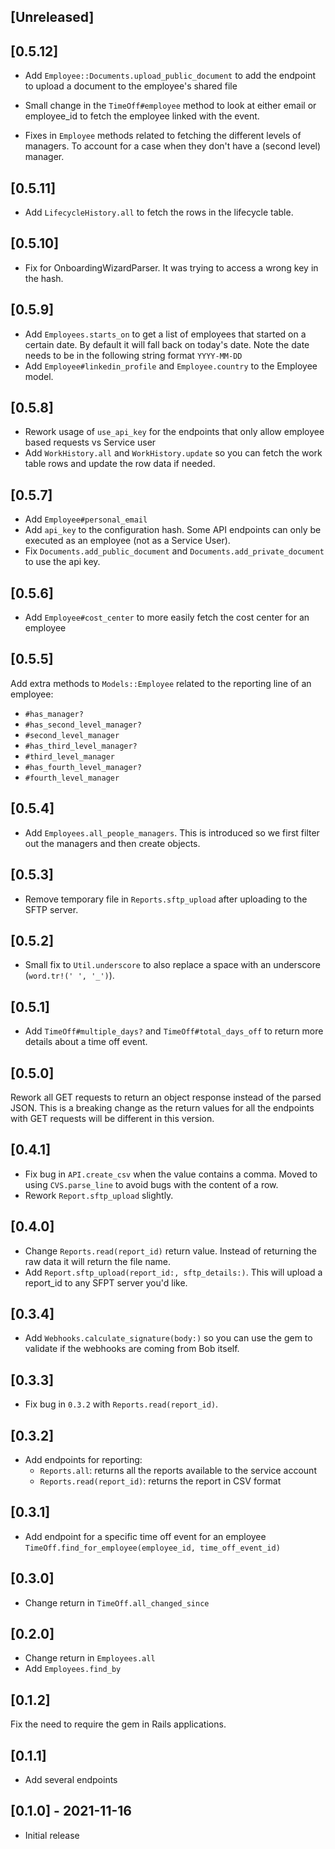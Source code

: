 
## [Unreleased]

## [0.5.12]
- Add `Employee::Documents.upload_public_document` to add the endpoint to upload a document to the employee's shared file

- Small change in the `TimeOff#employee` method to look at either email or employee_id to fetch the employee linked with the event. 
- Fixes in `Employee` methods related to fetching the different levels of managers. To account for a case when they don't have a (second level) manager.

## [0.5.11]
- Add `LifecycleHistory.all` to fetch the rows in the lifecycle table.

## [0.5.10]
- Fix for OnboardingWizardParser. It was trying to access a wrong key in the hash. 

## [0.5.9]
- Add `Employees.starts_on` to get a list of employees that started on a certain date. By default it will fall back on today's date. Note the date needs to be in the following string format `YYYY-MM-DD`
- Add `Employee#linkedin_profile` and `Employee.country` to the Employee model.

## [0.5.8]
- Rework usage of `use_api_key` for the endpoints that only allow employee based requests vs Service user
- Add `WorkHistory.all` and `WorkHistory.update` so you can fetch the work table rows and update the row data if needed.

## [0.5.7]

- Add `Employee#personal_email` 
- Add `api_key` to the configuration hash. Some API endpoints can only be executed as an employee (not as a Service User).
- Fix `Documents.add_public_document` and `Documents.add_private_document` to use the api key.

## [0.5.6]

- Add `Employee#cost_center` to more easily fetch the cost center for an employee

## [0.5.5]

Add extra methods to `Models::Employee` related to the reporting line of an employee:
- `#has_manager?`
- `#has_second_level_manager?`
- `#second_level_manager`
- `#has_third_level_manager?`
- `#third_level_manager`
- `#has_fourth_level_manager?`
- `#fourth_level_manager`

## [0.5.4]

- Add `Employees.all_people_managers`. This is introduced so we first filter out the managers and then create objects.

## [0.5.3]

- Remove temporary file in `Reports.sftp_upload` after uploading to the SFTP server.

## [0.5.2]

- Small fix to `Util.underscore` to also replace a space with an underscore (`word.tr!(' ', '_')`).

## [0.5.1]

- Add `TimeOff#multiple_days?` and `TimeOff#total_days_off` to return more details about a time off event.

## [0.5.0]
Rework all GET requests to return an object response instead of the parsed JSON. This is a breaking change as the return
values for all the endpoints with GET requests will be different in this version.

## [0.4.1]

- Fix bug in `API.create_csv` when the value contains a comma. Moved to using `CVS.parse_line` to avoid bugs with the content of a row.
- Rework `Report.sftp_upload` slightly. 

## [0.4.0]

- Change `Reports.read(report_id)` return value. Instead of returning the raw data it will return the file name.
- Add `Report.sftp_upload(report_id:, sftp_details:)`. This will upload a report_id to any SFPT server you'd like.

## [0.3.4]
- Add `Webhooks.calculate_signature(body:)` so you can use the gem to validate if the webhooks are coming from Bob itself.

## [0.3.3]
- Fix bug in `0.3.2` with `Reports.read(report_id)`. 

## [0.3.2]

- Add endpoints for reporting: 
  - `Reports.all`: returns all the reports available to the service account
  - `Reports.read(report_id)`: returns the report in CSV format

## [0.3.1]

- Add endpoint for a specific time off event for an employee `TimeOff.find_for_employee(employee_id, time_off_event_id)`

## [0.3.0]

- Change return in `TimeOff.all_changed_since`

## [0.2.0]

- Change return in `Employees.all`
- Add `Employees.find_by`

## [0.1.2]
Fix the need to require the gem in Rails applications.

## [0.1.1]
- Add several endpoints

## [0.1.0] - 2021-11-16

- Initial release
